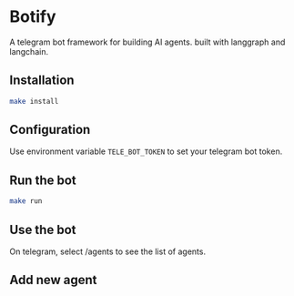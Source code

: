 # Botify

A telegram bot framework for building AI agents. built with langgraph and langchain.


## Installation

```bash
make install
```

## Configuration

Use environment variable `TELE_BOT_TOKEN` to set your telegram bot token.

## Run the bot

```bash
make run
```
## Use the bot


On telegram, select /agents to see the list of agents. 


## Add new agent
